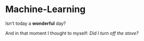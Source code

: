 # Machine-Learning
Isn't today a **wonderful** day?


And in that moment I thought to myself: _Did I turn off the stove?_
